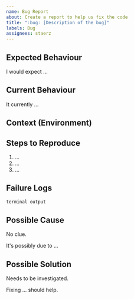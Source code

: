 ```yaml
---
name: Bug Report
about: Create a report to help us fix the code
title: ":bug: [Description of the bug]"
labels: Bug
assignees: staerz
---
```


<!--
Prerequisites

ANSWER THE FOLLOWING QUESTIONS FOR YOURSELF BEFORE SUBMITTING A BUG REPORT.

- This is a bug (not in the CI nor is it a new feature request).
- I am running the latest version.
- I checked the documentation and found no answer.
- I checked to make sure that this issue has not already been filed.
- I'm reporting the issue to the correct repository.

-->

## Expected Behaviour
<!-- EXPLAIN WHAT YOU WOULD EXPECT TO HAPPEN -->

I would expect ...

## Current Behaviour
<!-- EXPLAIN WHAT IS HAPPENING NOW -->

It currently ...

## Context (Environment)
<!-- GIVE THE CONTEXT IN WHICH THIS BUG IS FOUND -->

## Steps to Reproduce
<!-- EXPLAIN WHAT YOU HAVE TO DO TO TRIGGER THE BUG -->

1) ...
1) ...
1) ...

## Failure Logs
<!-- INCLUDE ANY RELEVANT LOG SNIPPETS HERE. IF APPLICABLE, ATTACH FILES IN THIS SECTION. -->

```bash
terminal output
```

## Possible Cause
<!-- EXPLAIN IF THERE WAS ANY CHANGE YOU THINK TRIGGERED THIS BUG -->

No clue.
<!-- OR -->
It's possibly due to ...

## Possible Solution
<!-- IF APPLICABLE, INDICATE A POSSIBLE SOLUTION -->

Needs to be investigated.
<!-- OR -->
Fixing ... should help.
